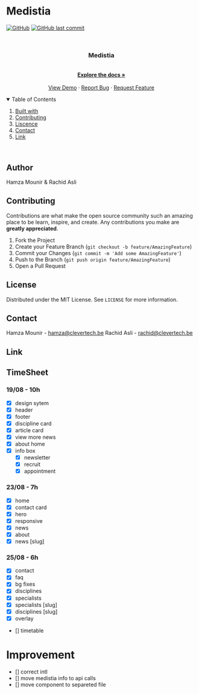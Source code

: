 # Medistia

[![GitHub](https://img.shields.io/github/license/mashape/apistatus.svg)](https://github.com/clevertech-be/medistia/blob/master/LICENSE)
[![GitHub last commit](https://img.shields.io/github/last-commit/google/skia.svg)](https://github.com/clevertech-be/medistia/commits/master)

<br />
<p align="center">
  <h3 align="center">Medistia</h3>

  <p align="center">
    <br />
    <a href="https://github.com/clevertech-be/medistia/blob/master/README.md"><strong>Explore the docs »</strong></a>
    <br />
    <br />
    <a href="https://medistia.be/">View Demo</a>
    ·
    <a href="https://github.com/clevertech-be/medistia/issues">Report Bug</a>
    ·
    <a href="https://github.com/clevertech-be/medistia/issues">Request Feature</a>
  </p>
</p>

<details open="open">
  <summary>Table of Contents</summary>
  <ol>
    <li><a href="#built with">Built with</a></li>
    <li><a href="#contributting">Contributing</a></li>
    <li><a href="#liscence">Liscence</a></li>
    <li><a href="#contact">Contact</a></li>
    <li><a href="#link">Link</a></li>
  </ol>
</details>

<br>

## Author

Hamza Mounir & Rachid Asli

## Contributing

Contributions are what make the open source community such an amazing place to be learn, inspire, and create. Any contributions you make are **greatly appreciated**.

1. Fork the Project
2. Create your Feature Branch (`git checkout -b feature/AmazingFeature`)
3. Commit your Changes (`git commit -m 'Add some AmazingFeature'`)
4. Push to the Branch (`git push origin feature/AmazingFeature`)
5. Open a Pull Request

## License

Distributed under the MIT License. See `LICENSE` for more information.

## Contact

Hamza Mounir - hamza@clevertech.be
Rachid Asli - rachid@clevertech.be

## Link

## TimeSheet

### 19/08 - 10h

- [x] design sytem
- [x] header
- [x] footer
- [x] discipline card
- [x] article card
- [x] view more news
- [x] about home
- [x] info box
  - [x] newsletter
  - [x] recruit
  - [x] appointment

### 23/08 - 7h

- [x] home
- [x] contact card
- [x] hero
- [x] responsive
- [x] news
- [x] about
- [x] news [slug]

### 25/08 - 6h

- [x] contact
- [x] faq
- [x] bg fixes
- [x] disciplines
- [x] specialists
- [x] specialists [slug]
- [x] disciplines [slug]
- [x] overlay
- [] timetable

# Improvement

- [] correct intl
- [] move medistia info to api calls
- [] move component to separeted file
